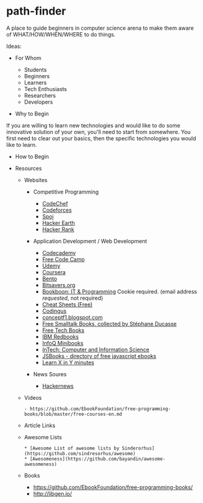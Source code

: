 # path-finder
A place to guide beginners in computer science arena to make them aware of WHAT/HOW/WHEN/WHERE to do things.


Ideas:

* For Whom
  
    * Students
    * Beginners
    * Learners
    * Tech Enthusiasts
    * Researchers
    * Developers

* Why to Begin

If you are willing to learn new technologies and would like to do some innovative solution of your own, you'll need to start from somewhere. You first need to clear out your basics, then the specific technologies you would like to learn. 

* How to Begin

* Resources
  
  - Websites
      
      - Competitive Programming
        
        - [CodeChef](http://codechef.com/)
        - [Codeforces](https://codeforces.com/)
        - [Spoj](https://www.spoj.com/)
        - [Hacker Earth](http://hackerearth.com/)
        - [Hacker Rank](http://hackerrank.com/)
      
      - Application Development / Web Development
        
        - [Codecademy](http://www.codecademy.com/)
        - [Free Code Camp](https://freecodecamp.org)
        - [Udemy](https://www.udemy.com/)
        - [Coursera](https://www.coursera.org/)
        * [Bento](https://www.bento.io)
        * [Bitsavers.org](http://bitsavers.trailing-edge.com)
        * [Bookboon: IT & Programming](http://bookboon.com/en/it-programming-ebooks) Cookie required. (email address *requested*, not required)
        * [Cheat Sheets (Free)](https://dzone.com/refcardz)
        * [Codingus](http://codingus.blogspot.in)
        * [conceptf1.blogspot.com](http://conceptf1.blogspot.com/2013/11/list-of-freely-available-programming.html)
        * [Free Smalltalk Books, collected by Stéphane Ducasse](http://stephane.ducasse.free.fr/FreeBooks.html)
        * [Free Tech Books](http://www.freetechbooks.com)
        * [IBM Redbooks](http://www.redbooks.ibm.com)
        * [InfoQ Minibooks](http://www.infoq.com/minibooks/)
        * [InTech: Computer and Information Science](http://www.intechopen.com/subjects/computer-and-information-science)
        * [JSBooks - directory of free javascript ebooks](https://github.com/revolunet/JSbooks)
        * [Learn X in Y minutes](https://learnxinyminutes.com)
        
      - News Soures
       
        - [Hackernews](http://news.ycombinator.com/)
  
  - Videos
  
        - https://github.com/EbookFoundation/free-programming-books/blob/master/free-courses-en.md
  
  - Article Links
  
  - Awesome Lists
  
        * [Awesome List of awesome lists by Sinderorhus](https://github.com/sindresorhus/awesome)
        * [Awesomeness](https://github.com/bayandin/awesome-awesomeness)
  
  - Books
    
     - https://github.com/EbookFoundation/free-programming-books/
     - http://libgen.io/
